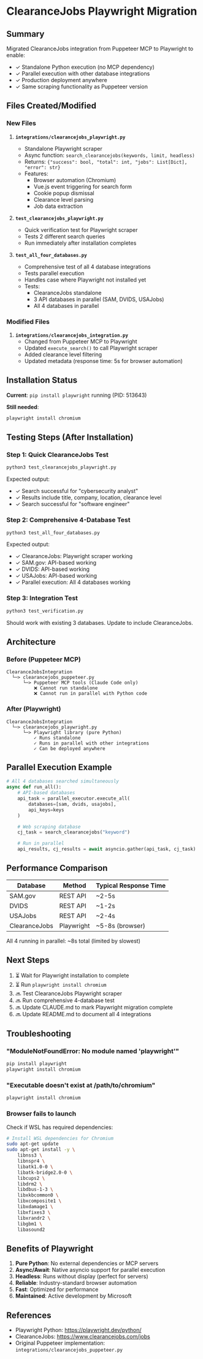 # ClearanceJobs Playwright Migration

## Summary

Migrated ClearanceJobs integration from Puppeteer MCP to Playwright to enable:
- ✓ Standalone Python execution (no MCP dependency)
- ✓ Parallel execution with other database integrations
- ✓ Production deployment anywhere
- ✓ Same scraping functionality as Puppeteer version

## Files Created/Modified

### New Files

1. **`integrations/clearancejobs_playwright.py`**
   - Standalone Playwright scraper
   - Async function: `search_clearancejobs(keywords, limit, headless)`
   - Returns: `{"success": bool, "total": int, "jobs": List[Dict], "error": str}`
   - Features:
     - Browser automation (Chromium)
     - Vue.js event triggering for search form
     - Cookie popup dismissal
     - Clearance level parsing
     - Job data extraction

2. **`test_clearancejobs_playwright.py`**
   - Quick verification test for Playwright scraper
   - Tests 2 different search queries
   - Run immediately after installation completes

3. **`test_all_four_databases.py`**
   - Comprehensive test of all 4 database integrations
   - Tests parallel execution
   - Handles case where Playwright not installed yet
   - Tests:
     - ClearanceJobs standalone
     - 3 API databases in parallel (SAM, DVIDS, USAJobs)
     - All 4 databases in parallel

### Modified Files

1. **`integrations/clearancejobs_integration.py`**
   - Changed from Puppeteer MCP to Playwright
   - Updated `execute_search()` to call Playwright scraper
   - Added clearance level filtering
   - Updated metadata (response time: 5s for browser automation)

## Installation Status

**Current**: `pip install playwright` running (PID: 513643)

**Still needed**:
```bash
playwright install chromium
```

## Testing Steps (After Installation)

### Step 1: Quick ClearanceJobs Test
```bash
python3 test_clearancejobs_playwright.py
```

Expected output:
- ✓ Search successful for "cybersecurity analyst"
- ✓ Results include title, company, location, clearance level
- ✓ Search successful for "software engineer"

### Step 2: Comprehensive 4-Database Test
```bash
python3 test_all_four_databases.py
```

Expected output:
- ✓ ClearanceJobs: Playwright scraper working
- ✓ SAM.gov: API-based working
- ✓ DVIDS: API-based working
- ✓ USAJobs: API-based working
- ✓ Parallel execution: All 4 databases working

### Step 3: Integration Test
```bash
python3 test_verification.py
```

Should work with existing 3 databases. Update to include ClearanceJobs.

## Architecture

### Before (Puppeteer MCP)
```
ClearanceJobsIntegration
  └─> clearancejobs_puppeteer.py
      └─> Puppeteer MCP tools (Claude Code only)
          ❌ Cannot run standalone
          ❌ Cannot run in parallel with Python code
```

### After (Playwright)
```
ClearanceJobsIntegration
  └─> clearancejobs_playwright.py
      └─> Playwright library (pure Python)
          ✓ Runs standalone
          ✓ Runs in parallel with other integrations
          ✓ Can be deployed anywhere
```

## Parallel Execution Example

```python
# All 4 databases searched simultaneously
async def run_all():
    # API-based databases
    api_task = parallel_executor.execute_all(
        databases=[sam, dvids, usajobs],
        api_keys=keys
    )

    # Web scraping database
    cj_task = search_clearancejobs("keyword")

    # Run in parallel
    api_results, cj_results = await asyncio.gather(api_task, cj_task)
```

## Performance Comparison

| Database | Method | Typical Response Time |
|----------|--------|----------------------|
| SAM.gov | REST API | ~2-5s |
| DVIDS | REST API | ~1-2s |
| USAJobs | REST API | ~2-4s |
| ClearanceJobs | Playwright | ~5-8s (browser) |

All 4 running in parallel: ~8s total (limited by slowest)

## Next Steps

1. ⏳ Wait for Playwright installation to complete
2. ⏳ Run `playwright install chromium`
3. 🔜 Test ClearanceJobs Playwright scraper
4. 🔜 Run comprehensive 4-database test
5. 🔜 Update CLAUDE.md to mark Playwright migration complete
6. 🔜 Update README.md to document all 4 integrations

## Troubleshooting

### "ModuleNotFoundError: No module named 'playwright'"
```bash
pip install playwright
playwright install chromium
```

### "Executable doesn't exist at /path/to/chromium"
```bash
playwright install chromium
```

### Browser fails to launch
Check if WSL has required dependencies:
```bash
# Install WSL dependencies for Chromium
sudo apt-get update
sudo apt-get install -y \
    libnss3 \
    libnspr4 \
    libatk1.0-0 \
    libatk-bridge2.0-0 \
    libcups2 \
    libdrm2 \
    libdbus-1-3 \
    libxkbcommon0 \
    libxcomposite1 \
    libxdamage1 \
    libxfixes3 \
    libxrandr2 \
    libgbm1 \
    libasound2
```

## Benefits of Playwright

1. **Pure Python**: No external dependencies or MCP servers
2. **Async/Await**: Native asyncio support for parallel execution
3. **Headless**: Runs without display (perfect for servers)
4. **Reliable**: Industry-standard browser automation
5. **Fast**: Optimized for performance
6. **Maintained**: Active development by Microsoft

## References

- Playwright Python: https://playwright.dev/python/
- ClearanceJobs: https://www.clearancejobs.com/jobs
- Original Puppeteer implementation: `integrations/clearancejobs_puppeteer.py`
